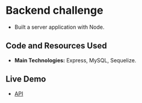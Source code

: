 # Backend challenge
- Built a server application with Node.

## Code and Resources Used
- **Main Technologies:** Express, MySQL, Sequelize.

## Live Demo
- [API](https://vast-earth-02510.herokuapp.com/)
